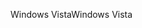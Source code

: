 <span data-ttu-id="41e1e-101">Windows Vista</span><span class="sxs-lookup"><span data-stu-id="41e1e-101">Windows Vista</span></span>